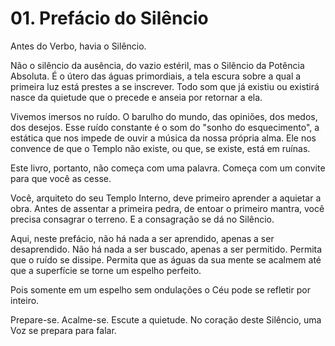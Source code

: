 # 01. Prefácio do Silêncio

Antes do Verbo, havia o Silêncio.

Não o silêncio da ausência, do vazio estéril, mas o Silêncio da Potência Absoluta. É o útero das águas primordiais, a tela escura sobre a qual a primeira luz está prestes a se inscrever. Todo som que já existiu ou existirá nasce da quietude que o precede e anseia por retornar a ela.

Vivemos imersos no ruído. O barulho do mundo, das opiniões, dos medos, dos desejos. Esse ruído constante é o som do "sonho do esquecimento", a estática que nos impede de ouvir a música da nossa própria alma. Ele nos convence de que o Templo não existe, ou que, se existe, está em ruínas.

Este livro, portanto, não começa com uma palavra. Começa com um convite para que você as cesse.

Você, arquiteto do seu Templo Interno, deve primeiro aprender a aquietar a obra. Antes de assentar a primeira pedra, de entoar o primeiro mantra, você precisa consagrar o terreno. E a consagração se dá no Silêncio.

Aqui, neste prefácio, não há nada a ser aprendido, apenas a ser desaprendido. Não há nada a ser buscado, apenas a ser permitido. Permita que o ruído se dissipe. Permita que as águas da sua mente se acalmem até que a superfície se torne um espelho perfeito.

Pois somente em um espelho sem ondulações o Céu pode se refletir por inteiro.

Prepare-se. Acalme-se. Escute a quietude.
No coração deste Silêncio, uma Voz se prepara para falar.
